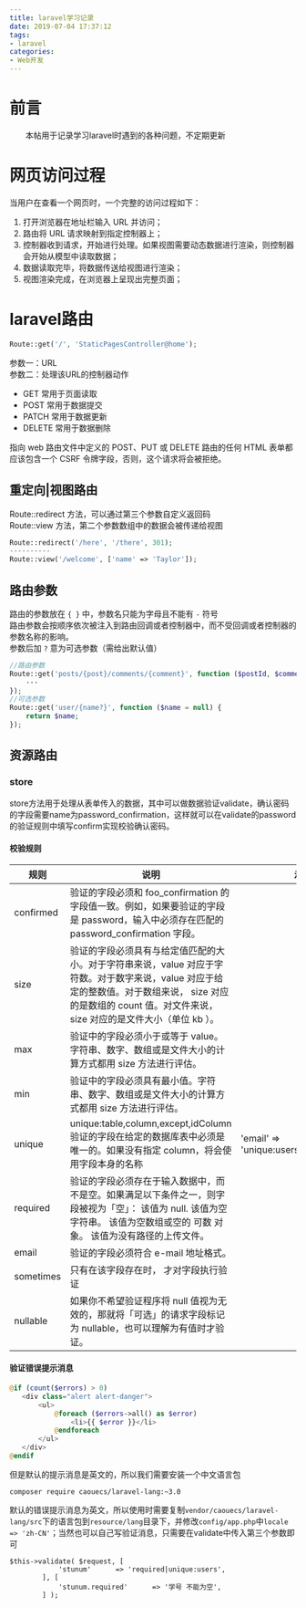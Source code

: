 ```yaml
---
title: laravel学习记录
date: 2019-07-04 17:37:12
tags: 
- laravel
categories: 
- Web开发
---
```

# 前言
&emsp;&emsp;本帖用于记录学习laravel时遇到的各种问题，不定期更新
<!-- more -->
# 网页访问过程
当用户在查看一个网页时，一个完整的访问过程如下：

1. 打开浏览器在地址栏输入 URL 并访问；
2. 路由将 URL 请求映射到指定控制器上；
3. 控制器收到请求，开始进行处理。如果视图需要动态数据进行渲染，则控制器会开始从模型中读取数据；
4. 数据读取完毕，将数据传送给视图进行渲染；
5. 视图渲染完成，在浏览器上呈现出完整页面；
<!-- more -->
# laravel路由
```php
Route::get('/', 'StaticPagesController@home');
```
参数一：URL  
参数二：处理该URL的控制器动作  
+ GET 常用于页面读取
+ POST 常用于数据提交
+ PATCH 常用于数据更新
+ DELETE 常用于数据删除  

指向 web 路由文件中定义的 POST、PUT 或 DELETE 路由的任何 HTML 表单都应该包含一个 CSRF 令牌字段，否则，这个请求将会被拒绝。  

## 重定向|视图路由
Route::redirect 方法，可以通过第三个参数自定义返回码  
Route::view 方法，第二个参数数组中的数据会被传递给视图
```PHP
Route::redirect('/here', '/there', 301);
----------
Route::view('/welcome', ['name' => 'Taylor']);
```

## 路由参数
路由的参数放在 `{ }` 中，参数名只能为字母且不能有 `-` 符号  
路由参数会按顺序依次被注入到路由回调或者控制器中，而不受回调或者控制器的参数名称的影响。  
参数后加 `?` 意为可选参数（需给出默认值）
```php
//路由参数
Route::get('posts/{post}/comments/{comment}', function ($postId, $commentId) {
    ···
});
//可选参数
Route::get('user/{name?}', function ($name = null) {
    return $name;
});
```

## 资源路由
### store
store方法用于处理从表单传入的数据，其中可以做数据验证validate，确认密码的字段需要name为password_confirmation，这样就可以在validate的password的验证规则中填写confirm实现校验确认密码。  
#### 校验规则
 |规则|说明|示例|
 |----|----|----|
 |confirmed|验证的字段必须和 foo_confirmation 的字段值一致。例如，如果要验证的字段是 password，输入中必须存在匹配的 password_confirmation 字段。||
 |size|验证的字段必须具有与给定值匹配的大小。对于字符串来说，value 对应于字符数。对于数字来说，value 对应于给定的整数值。对于数组来说， size 对应的是数组的 count 值。对文件来说，size 对应的是文件大小（单位 kb ）。||
 |max|验证中的字段必须小于或等于 value。字符串、数字、数组或是文件大小的计算方式都用 size 方法进行评估。||
 |min|验证中的字段必须具有最小值。字符串、数字、数组或是文件大小的计算方式都用 size 方法进行评估。||
 |unique|unique:table,column,except,idColumn验证的字段在给定的数据库表中必须是唯一的。如果没有指定 column，将会使用字段本身的名称|'email' => 'unique:users,email_address'|
 |required|验证的字段必须存在于输入数据中，而不是空。如果满足以下条件之一，则字段被视为「空」： 该值为 null. 该值为空字符串。 该值为空数组或空的 可数 对象。 该值为没有路径的上传文件。||
 |email|验证的字段必须符合 e-mail 地址格式。||
 |sometimes|只有在该字段存在时， 才对字段执行验证||
 |nullable|如果你不希望验证程序将 null 值视为无效的，那就将「可选」的请求字段标记为 nullable，也可以理解为有值时才验证。||

 #### 验证错误提示消息

 ```php
@if (count($errors) > 0)
    <div class="alert alert-danger">
        <ul>
            @foreach ($errors->all() as $error)
                <li>{{ $error }}</li>
            @endforeach
        </ul>
    </div>
@endif
 ```
但是默认的提示消息是英文的，所以我们需要安装一个中文语言包
```
composer require caouecs/laravel-lang:~3.0
```
默认的错误提示消息为英文，所以使用时需要复制`vendor/caouecs/laravel-lang/src`下的语言包到`resource/lang`目录下，并修改`config/app.php`中`locale => 'zh-CN'`；当然也可以自己写验证消息，只需要在validate中传入第三个参数即可
```
$this->validate( $request, [
            'stunum'      => 'required|unique:users',
        ], [
            'stunum.required'      => '学号 不能为空',
        ] );
```
